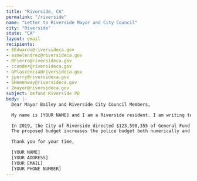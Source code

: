 ```yaml
---
title: "Riverside, CA"
permalink: "/riverside"
name: "Letter to Riverside Mayor and City Council"
city: "Riverside"
state: "CA"
layout: email
recipients:
- EEdwards@riversideca.gov
- asmelendrez@riversideca.gov
- RFierro@riversideca.gov
- cconder@riversideca.gov
- GPlascencia@riversideca.gov
- jperry@riversideca.gov
- SHemenway@riversideca.gov
- 2mayor@riversideca.gov
subject: Defund Riverside PD
body: |-
  Dear Mayor Bailey and Riverside City Council Members,

  My name is [YOUR NAME] and I am a Riverside resident. I am writing to demand that the Riverside City Council adopt a city budget that prioritizes community wellbeing, and redirects funding away from the police.

  In 2019, the City of Riverside directed $123,598,355 of General Fund money to the police, representing 44% of the total budget alongside additional Measure Z funds. On June 16, the City Council will adopt an Emergency Budget to respond to shortfalls related to the COVID-19 crisis.
  The proposed budget increases the police budget both numerically and as a percentage of the general fund. Given the circumstances of the public health crisis, it is more urgent than ever that the City Council go back to the drawing board and redirect a significant portion of the police budget toward programs that support a healthy and secure Riverside. I demand a budget that reflects the real needs of Riverside residents including affordable housing programs, community-based mental health services, and more.

  Thank you for your time,

  [YOUR NAME]
  [YOUR ADDRESS]
  [YOUR EMAIL]
  [YOUR PHONE NUMBER]
---
```

